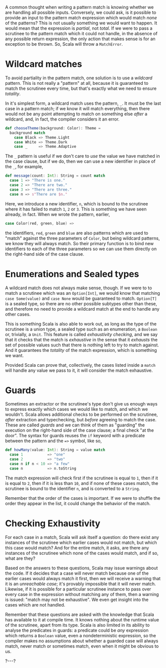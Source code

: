 A common thought when writing a pattern match is knowing whether we are handling all possible inputs.
Conversely, we could ask, is it possible to provide an input to the pattern match expression which would match
_none_ of the patterns? This is not usually something we would want to happen. It would mean that the expression
is _partial_, not _total_. If we were to pass a scrutinee to the pattern match which it could not handle, in the
absence of any possible return expression, the only action that makes sense is for an exception to be thrown.
So, Scala will throw a `MatchError`.

# Wildcard matches

To avoid partiality in the pattern match, one solution is to use a _wildcard_ pattern. This is not really a
"pattern" at all, because it is guaranteed to match the scrutinee every time, but that's exactly what we need to
ensure _totality_.

In it's simplest form, a wildcard match uses the pattern, `_`. It must be the last case in a pattern match; if
we know it will match everything, then there would not be any point attempting to match on something else
_after_ a wildcard, and, in fact, the compiler considers it an error.
```scala
def chooseTheme(background: Color): Theme =
  background match
    case Black => Theme.Light
    case White => Theme.Dark
    case _     => Theme.Adaptive
```

The `_` pattern is useful if we don't care to _use_ the value we have matched in the case clause, but if we do,
then we can use a new identifier in place of the `_`, for example,
```scala
def message(count: Int): String = count match
  case 1 => "There is one."
  case 2 => "There are two."
  case 3 => "There are three."
  case n => s"There are $n."
```

Here, we introduce a new identifier, `n`, which is bound to the scrutinee where it has failed to match `1`, `2` or `3`. This
is something we have seen already, in fact. When we wrote the pattern, earlier,
```scala
case Color(red, green, blue) =>
```
the identifiers, `red`, `green` and `blue` are also patterns which are used to "match" against the three
parameters of `Color`, but being wildcard patterns, we know they will always match. So their primary function is
to bind new identifiers to each of the three parameters so we can use them directly on the right-hand side
of the case clause.

# Enumerations and Sealed types

A wildcard match does not always make sense, though. If we were to to match a scrutinee which was an
`Option[Int]`, we would know that matching `case Some(value)` and `case None` would be guaranteed to match.
`Option[T]` is a sealed type, so there are no other possible subtypes other than these, and therefore no
need to provide a wildcard match at the end to handle any other cases.

This is something Scala is also able to work out, as long as the type of the scrutinee is a union type, a
sealed type such as an enumeration, a `Boolean` or, trivially, a `Unit`. This feature is called _exhaustivity
checking_, and we say that it checks that the match is _exhaustive_ in the sense that it _exhausts_ the set of
possible values such that there is nothing left to try to match against. And it guarantees the _totality_ of the
match expression, which is something we want.

Provided Scala can prove that, collectively, the cases listed inside a `match` will handle any value we pass to
it, it will consider the match exhaustive.

# Guards

Sometimes an extractor or the scrutinee's type don't give us enough ways to express exactly which cases we would
like to match, and which we wouldn't. Scala allows additional checks to be performed on the scrutinee, _after_
extraction and typechecking, but _before_ agreeing to match the case. These are called _guards_ and we can think
of them as "guarding" the execution on the right-hand side of the case clause; a final check "at the door". The
syntax for guards reuses the `if` keyword with a predicate between the pattern and the `=>` symbol, like so,
```scala
def howMany(value: Int): String = value match
  case 1           => "one"
  case 2           => "two"
  case n if n < 10 => "a few"
  case n           => n.toString
```

The match expression will check first if the scrutinee is equal to `1`, then if it is equal to `2`, then if it
is less than `10`, and if none of these cases match, the scrutinee is bound to the identifier `n`, and is
converted to a `String`.

Remember that the order of the cases is important. If we were to shuffle the order they appear in the list, it
could change the behavior of the match.

# Checking Exhaustivity

For each case in a match, Scala will ask itself a question: do there exist any instances of the scrutinee which
earlier cases would not match, but which this case would match? And for the entire match, it asks, are there
any instances of the scrutinee which none of the cases would match, and if so, what are they?

Based on the answers to these questions, Scala may issue warnings about the code. If it decides that a case
will never match because one of the earlier cases would always match it first, then we will receive a warning
that it is an _unreachable case_; it's provably impossible that it will never match. Likewise, if it is possible
for a particular scrutinee instance to pass over every case in the expression without matching any of them, then
a warning is issued: "match may not be exhaustive". We even get insight into the cases which are not handled.

Remember that these questions are asked with the knowledge that Scala has available to it at compile time. It
knows nothing about the runtime value of the scrutinee, apart from its type. Scala is also limited in its
ability to analyse the predicates in guards: a predicate could be _any_ expression which returns a `Boolean`
value, even a nondeterministic expression, so the compiler makes no assumptions about whether a guarded case
will always match, never match or sometimes match, even when it might be obvious to us.

?---?
